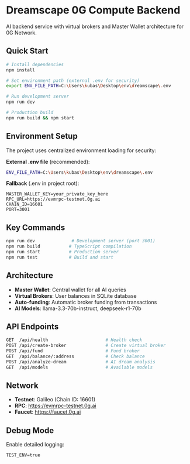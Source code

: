 # Dreamscape 0G Compute Backend

AI backend service with virtual brokers and Master Wallet architecture for 0G Network.

## Quick Start

```bash
# Install dependencies
npm install

# Set environment path (external .env for security)
export ENV_FILE_PATH=C:\Users\kubas\Desktop\env\dreamscape\.env

# Run development server
npm run dev

# Production build
npm run build && npm start
```

## Environment Setup

The project uses centralized environment loading for security:

**External .env file** (recommended):
```bash
ENV_FILE_PATH=C:\Users\kubas\Desktop\env\dreamscape\.env
```

**Fallback** (.env in project root):
```env
MASTER_WALLET_KEY=your_private_key_here
RPC_URL=https://evmrpc-testnet.0g.ai
CHAIN_ID=16601
PORT=3001
```

## Key Commands

```bash
npm run dev              # Development server (port 3001)
npm run build           # TypeScript compilation
npm run start           # Production server
npm run test            # Build and start
```

## Architecture

- **Master Wallet**: Central wallet for all AI queries
- **Virtual Brokers**: User balances in SQLite database
- **Auto-funding**: Automatic broker funding from transactions
- **AI Models**: llama-3.3-70b-instruct, deepseek-r1-70b

## API Endpoints

```bash
GET  /api/health                      # Health check
POST /api/create-broker               # Create virtual broker
POST /api/fund                        # Fund broker
GET  /api/balance/:address            # Check balance
POST /api/analyze-dream               # AI dream analysis
GET  /api/models                      # Available models
```

## Network

- **Testnet**: Galileo (Chain ID: 16601)
- **RPC**: https://evmrpc-testnet.0g.ai
- **Faucet**: https://faucet.0g.ai

## Debug Mode

Enable detailed logging:
```env
TEST_ENV=true
```